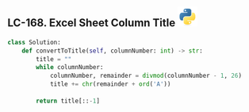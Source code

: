 ## LC-168. Excel Sheet Column Title <a href="https://www.python.org" target="_blank" rel="noreferrer"> <img src="https://raw.githubusercontent.com/devicons/devicon/master/icons/python/python-original.svg" alt="python" width="40" height="40"/> </a>

```python
class Solution:
    def convertToTitle(self, columnNumber: int) -> str:
        title = ""
        while columnNumber:
            columnNumber, remainder = divmod(columnNumber - 1, 26)
            title += chr(remainder + ord('A'))

        return title[::-1]
```
